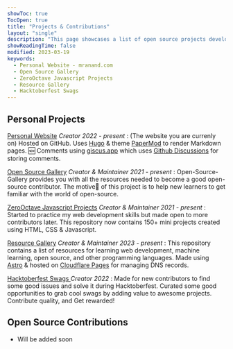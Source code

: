 ```yaml
--- 
showToc: true
TocOpen: true
title: "Projects & Contributions"
layout: "single"
description: "This page showcases a list of open source projects developed or started by me over the period of time. Also contain some open-source contributions. Order is random and codes are hosted on GitHub."
showReadingTime: false
modified: 2023-03-19
keywords:
  - Personal Website - mranand.com
  - Open Source Gallery
  - ZeroOctave Javascript Projects
  - Resource Gallery
  - Hacktoberfest Swags
---
```


## Personal Projects
[Personal Website](https://mranand.com/) *Creator* *2022 - present*
: (The website you are currenly on) Hosted on GitHub. Uses [Hugo](https://gohugo.io/) & theme [PaperMod](https://git.io/hugopapermod) to render Markdown pages. 🆕 Comments using [giscus.app](https://giscus.app/) which uses [Github Discussions](https://github.com/Astrodevil/Astrodevil.github.io/discussions) for storing comments.


[Open Source Gallery](https://github.com/Astrodevil/Open-Source-Gallery) *Creator & Maintainer* *2021 - present*
: Open-Source-Gallery provides you with all the resources needed to become a good open-source contributor. The motive🎯 of this project is to help new learners to get familiar with the world of open-source.

[ZeroOctave Javascript Projects](https://github.com/ZeroOctave/ZeroOctave-Javascript-Projects) *Creator & Maintainer* *2021 - present*
: Started to practice my web development skills but made open to more contributors later. This repository now contains 150+ mini projects created using HTML, CSS & Javascript.

[Resource Gallery](https://resourcegallery.live/) *Creator & Maintainer* *2023 - present*
: This repository contains a list of resources for learning web development, machine learning, open source, and other programming languages. Made using [Astro](https://astro.build/) & hosted on [Cloudflare Pages](https://pages.cloudflare.com/) for managing DNS records.

[Hacktoberfest Swags ](https://github.com/ZeroOctave/Hacktoberfest-Swags) *Creator* *2022*
: Made for new contributors to find some good issues and solve it during Hacktoberfest. Curated some good opportunities to grab cool swags by adding value to awesome projects. Contribute quality, and Get rewarded!



## Open Source Contributions
- Will be added soon




